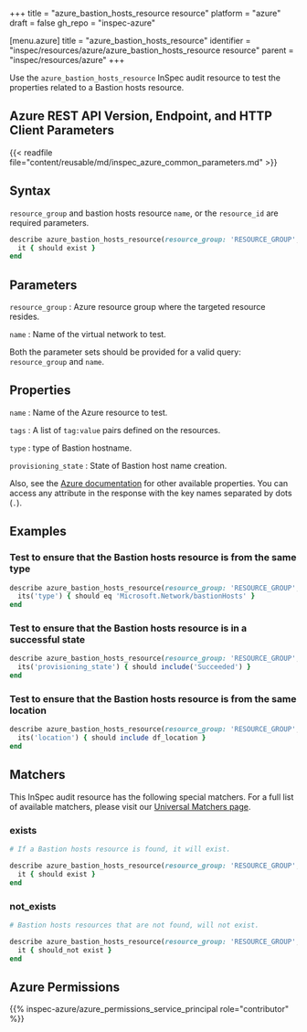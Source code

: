 +++
title = "azure_bastion_hosts_resource resource"
platform = "azure"
draft = false
gh_repo = "inspec-azure"

[menu.azure]
title = "azure_bastion_hosts_resource"
identifier = "inspec/resources/azure/azure_bastion_hosts_resource resource"
parent = "inspec/resources/azure"
+++

Use the `azure_bastion_hosts_resource` InSpec audit resource to test the properties related to a Bastion hosts resource.

## Azure REST API Version, Endpoint, and HTTP Client Parameters

{{< readfile file="content/reusable/md/inspec_azure_common_parameters.md" >}}

## Syntax

`resource_group` and bastion hosts resource `name`, or the `resource_id` are required parameters.

```ruby
describe azure_bastion_hosts_resource(resource_group: 'RESOURCE_GROUP', name: 'NAME') do
  it { should exist }
end
```

## Parameters

`resource_group`
: Azure resource group where the targeted resource resides.

`name`
: Name of the virtual network to test.

Both the parameter sets should be provided for a valid query: `resource_group` and `name`.

## Properties

`name`
: Name of the Azure resource to test.

`tags`
: A list of `tag:value` pairs defined on the resources.

`type`
: type of Bastion hostname.

`provisioning_state`
: State of Bastion host name creation.

Also, see the [Azure documentation](https://docs.microsoft.com/en-us/rest/api/virtualnetwork/bastion-hosts/get) for other available properties. You can access any attribute in the response with the key names separated by dots (`.`).

## Examples

### Test to ensure that the Bastion hosts resource is from the same type

```ruby
describe azure_bastion_hosts_resource(resource_group: 'RESOURCE_GROUP', name: 'NAME') do
  its('type') { should eq 'Microsoft.Network/bastionHosts' }
end
```

### Test to ensure that the Bastion hosts resource is in a successful state

```ruby
describe azure_bastion_hosts_resource(resource_group: 'RESOURCE_GROUP', name: 'NAME') do
  its('provisioning_state') { should include('Succeeded') }
end
```

### Test to ensure that the Bastion hosts resource is from the same location

```ruby
describe azure_bastion_hosts_resource(resource_group: 'RESOURCE_GROUP', name: 'NAME') do
  its('location') { should include df_location }
end
```

## Matchers

This InSpec audit resource has the following special matchers. For a full list of available matchers, please visit our [Universal Matchers page](/inspec/matchers/).

### exists

```ruby
# If a Bastion hosts resource is found, it will exist.

describe azure_bastion_hosts_resource(resource_group: 'RESOURCE_GROUP', name: 'NAME') do
  it { should exist }
end
```

### not_exists

```ruby
# Bastion hosts resources that are not found, will not exist.

describe azure_bastion_hosts_resource(resource_group: 'RESOURCE_GROUP', name: 'DOES_NOT_EXIST') do
  it { should_not exist }
end
```

## Azure Permissions

{{% inspec-azure/azure_permissions_service_principal role="contributor" %}}
